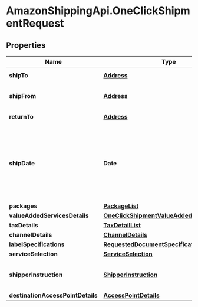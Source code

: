 # AmazonShippingApi.OneClickShipmentRequest

## Properties
Name | Type | Description | Notes
------------ | ------------- | ------------- | -------------
**shipTo** | [**Address**](Address.md) | The ship to address. | [optional] 
**shipFrom** | [**Address**](Address.md) | The ship from address. | 
**returnTo** | [**Address**](Address.md) | The return to address. | [optional] 
**shipDate** | **Date** | The ship date and time (the requested pickup). This defaults to the current date and time. | [optional] 
**packages** | [**PackageList**](PackageList.md) |  | 
**valueAddedServicesDetails** | [**OneClickShipmentValueAddedServiceDetails**](OneClickShipmentValueAddedServiceDetails.md) |  | [optional] 
**taxDetails** | [**TaxDetailList**](TaxDetailList.md) |  | [optional] 
**channelDetails** | [**ChannelDetails**](ChannelDetails.md) |  | 
**labelSpecifications** | [**RequestedDocumentSpecification**](RequestedDocumentSpecification.md) |  | 
**serviceSelection** | [**ServiceSelection**](ServiceSelection.md) |  | 
**shipperInstruction** | [**ShipperInstruction**](ShipperInstruction.md) | Optional field for shipper instruction. | [optional] 
**destinationAccessPointDetails** | [**AccessPointDetails**](AccessPointDetails.md) |  | [optional] 


